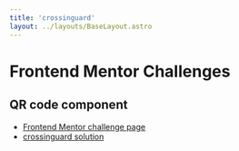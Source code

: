 ```yaml
---
title: 'crossinguard'
layout: ../layouts/BaseLayout.astro
---
```


# Frontend Mentor Challenges

## QR code component

- [Frontend Mentor challenge page](https://www.frontendmentor.io/challenges/qr-code-component-iux_sIO_H)
- [crossinguard solution](/challenges/qr-code-component)